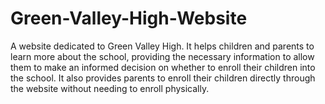 # Green-Valley-High-Website

A website dedicated to Green Valley High. It helps children and parents to learn more about the school, providing the necessary information to allow them to make an informed decision on whether to enroll their children into the school. It also provides parents to enroll their children directly through the website without needing to enroll physically. 
